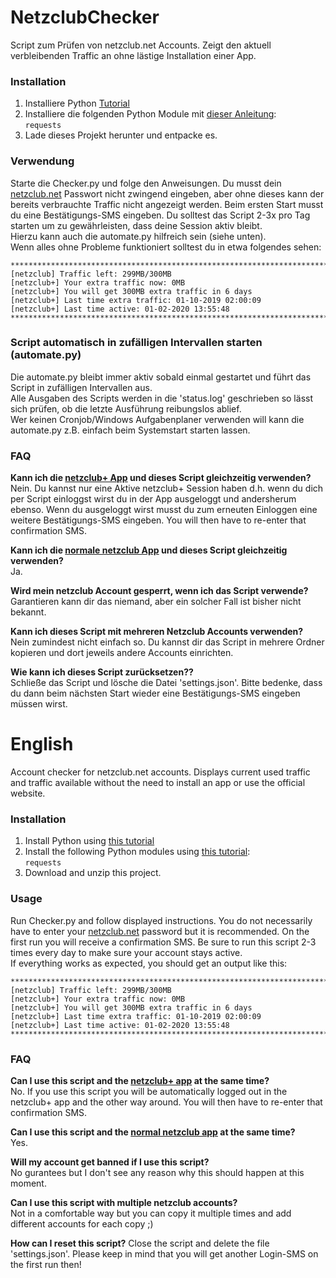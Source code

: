 # NetzclubChecker
Script zum Prüfen von netzclub.net Accounts.
Zeigt den aktuell verbleibenden Traffic an ohne lästige Installation einer App.

### Installation
1. Installiere Python [Tutorial](https://gist.github.com/farOverNinethousand/2efc03be38c9932a338f1336fbef7977#python-installieren-windows)
2. Installiere die folgenden Python Module mit [dieser Anleitung](https://gist.github.com/farOverNinethousand/2efc03be38c9932a338f1336fbef7977#python-module-installieren-windows):  
`` requests ``
3. Lade dieses Projekt herunter und entpacke es.

### Verwendung
Starte die Checker.py und folge den Anweisungen.
Du musst dein [netzclub.net](https://www.netzclub.net/login/)  Passwort nicht zwingend eingeben, aber ohne dieses kann der bereits verbrauchte Traffic nicht angezeigt werden.
Beim ersten Start musst du eine Bestätigungs-SMS eingeben.
Du solltest das Script 2-3x pro Tag starten um zu gewährleisten, dass deine Session aktiv bleibt.  
Hierzu kann auch die automate.py hilfreich sein (siehe unten).  
Wenn alles ohne Probleme funktioniert solltest du in etwa folgendes sehen:
```
***************************************************************************
[netzclub] Traffic left: 299MB/300MB
[netzclub+] Your extra traffic now: 0MB
[netzclub+] You will get 300MB extra traffic in 6 days
[netzclub+] Last time extra traffic: 01-10-2019 02:00:09
[netzclub+] Last time active: 01-02-2020 13:55:48
***************************************************************************
```

### Script automatisch in zufälligen Intervallen starten (automate.py)
Die automate.py bleibt immer aktiv sobald einmal gestartet und führt das Script in zufälligen Intervallen aus.  
Alle Ausgaben des Scripts werden in die 'status.log' geschrieben so lässt sich prüfen, ob die letzte Ausführung reibungslos ablief.  
Wer keinen Cronjob/Windows Aufgabenplaner verwenden will kann die automate.py z.B. einfach beim Systemstart starten lassen.  

### FAQ
**Kann ich die [netzclub+ App](https://play.google.com/store/apps/details?id=net.netzclub.plus) und dieses Script gleichzeitig verwenden?**  
Nein. Du kannst nur eine Aktive netzclub+ Session haben d.h. wenn du dich per Script einloggst wirst du in der App ausgeloggt und andersherum ebenso.
Wenn du ausgeloggt wirst musst du zum erneuten Einloggen eine weitere Bestätigungs-SMS eingeben.
You will then have to re-enter that confirmation SMS.

**Kann ich die [normale netzclub App](https://play.google.com/store/apps/details?id=com.telefonica.netzclub.csc) und dieses Script gleichzeitig verwenden?**  
Ja.

**Wird mein netzclub Account gesperrt, wenn ich das Script verwende?**  
Garantieren kann dir das niemand, aber ein solcher Fall ist bisher nicht bekannt.

**Kann ich dieses Script mit mehreren Netzclub Accounts verwenden?**  
Nein zumindest nicht einfach so. Du kannst dir das Script in mehrere Ordner kopieren und dort jeweils andere Accounts einrichten.

**Wie kann ich dieses Script zurücksetzen??**  
Schließe das Script und lösche die Datei 'settings.json'. Bitte bedenke, dass du dann beim nächsten Start wieder eine Bestätigungs-SMS eingeben müssen wirst.


# English
Account checker for netzclub.net accounts.
Displays current used traffic and traffic available without the need to install an app or use the official website.

### Installation
1. Install Python using [this tutorial](https://gist.github.com/farOverNinethousand/2efc03be38c9932a338f1336fbef7977#python-installieren-windows)
2. Install the following Python modules using [this tutorial](https://gist.github.com/farOverNinethousand/2efc03be38c9932a338f1336fbef7977#python-module-installieren-windows):  
`` requests ``
3. Download and unzip this project.

### Usage
Run Checker.py and follow displayed instructions.
You do not necessarily have to enter your [netzclub.net](https://www.netzclub.net/login/) password but it is recommended. 
On the first run you will receive a confirmation SMS.
Be sure to run this script 2-3 times every day to make sure your account stays active.  
If everything works as expected, you should get an output like this:
```
***************************************************************************
[netzclub] Traffic left: 299MB/300MB
[netzclub+] Your extra traffic now: 0MB
[netzclub+] You will get 300MB extra traffic in 6 days
[netzclub+] Last time extra traffic: 01-10-2019 02:00:09
[netzclub+] Last time active: 01-02-2020 13:55:48
***************************************************************************
```

### FAQ
**Can I use this script and the [netzclub+ app](https://play.google.com/store/apps/details?id=net.netzclub.plus) at the same time?**  
No. If you use this script you will be automatically logged out in the netzclub+ app and the other way around.
You will then have to re-enter that confirmation SMS.

**Can I use this script and the [normal netzclub app](https://play.google.com/store/apps/details?id=com.telefonica.netzclub.csc) at the same time?**  
Yes.

**Will my account get banned if I use this script?**  
No gurantees but I don't see any reason why this should happen at this moment.

**Can I use this script with multiple netzclub accounts?**  
Not in a comfortable way but you can copy it multiple times and add different accounts for each copy ;)

**How can I reset this script?**
Close the script and delete the file 'settings.json'. Please keep in mind that you will get another Login-SMS on the first run then!